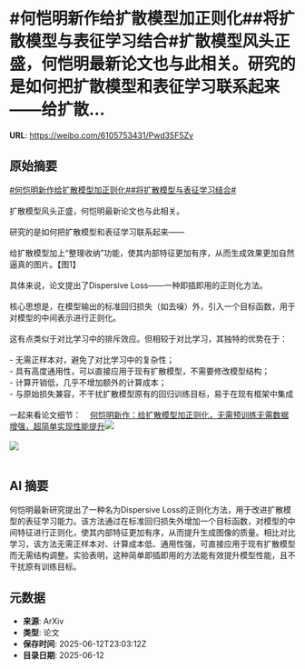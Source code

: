 # #何恺明新作给扩散模型加正则化##将扩散模型与表征学习结合#扩散模型风头正盛，何恺明最新论文也与此相关。研究的是如何把扩散模型和表征学习联系起来——给扩散...

**URL**: https://weibo.com/6105753431/Pwd35F5Zv

## 原始摘要

<a href="https://m.weibo.cn/search?containerid=231522type%3D1%26t%3D10%26q%3D%23%E4%BD%95%E6%81%BA%E6%98%8E%E6%96%B0%E4%BD%9C%E7%BB%99%E6%89%A9%E6%95%A3%E6%A8%A1%E5%9E%8B%E5%8A%A0%E6%AD%A3%E5%88%99%E5%8C%96%23&amp;extparam=%23%E4%BD%95%E6%81%BA%E6%98%8E%E6%96%B0%E4%BD%9C%E7%BB%99%E6%89%A9%E6%95%A3%E6%A8%A1%E5%9E%8B%E5%8A%A0%E6%AD%A3%E5%88%99%E5%8C%96%23" data-hide=""><span class="surl-text">#何恺明新作给扩散模型加正则化#</span></a><a href="https://m.weibo.cn/search?containerid=231522type%3D1%26t%3D10%26q%3D%23%E5%B0%86%E6%89%A9%E6%95%A3%E6%A8%A1%E5%9E%8B%E4%B8%8E%E8%A1%A8%E5%BE%81%E5%AD%A6%E4%B9%A0%E7%BB%93%E5%90%88%23&amp;extparam=%23%E5%B0%86%E6%89%A9%E6%95%A3%E6%A8%A1%E5%9E%8B%E4%B8%8E%E8%A1%A8%E5%BE%81%E5%AD%A6%E4%B9%A0%E7%BB%93%E5%90%88%23" data-hide=""><span class="surl-text">#将扩散模型与表征学习结合#</span></a><br><br>扩散模型风头正盛，何恺明最新论文也与此相关。<br><br>研究的是如何把扩散模型和表征学习联系起来——<br><br>给扩散模型加上“整理收纳”功能，使其内部特征更加有序，从而生成效果更加自然逼真的图片。【图1】<br><br>具体来说，论文提出了Dispersive Loss——一种即插即用的正则化方法。<br><br>核心思想是，在模型输出的标准回归损失（如去噪）外，引入一个目标函数，用于对模型的中间表示进行正则化。<br><br>这有点类似于对比学习中的排斥效应。但相较于对比学习，其独特的优势在于：<br><br>- 无需正样本对，避免了对比学习中的复杂性； <br>- 具有高度通用性，可以直接应用于现有扩散模型，不需要修改模型结构；<br>- 计算开销低，几乎不增加额外的计算成本；<br>- 与原始损失兼容，不干扰扩散模型原有的回归训练目标，易于在现有框架中集成<br><br>一起来看论文细节：<a href="https://weibo.cn/sinaurl?u=https%3A%2F%2Fmp.weixin.qq.com%2Fs%2FjjxYNTbdlT5VO05hQMxkkQ" data-hide=""><span class="url-icon"><img style="width: 1rem;height: 1rem" src="https://h5.sinaimg.cn/upload/2015/09/25/3/timeline_card_small_web_default.png" referrerpolicy="no-referrer"></span><span class="surl-text">何恺明新作：给扩散模型加正则化，无需预训练无需数据增强，超简单实现性能提升</span></a><img style="" src="https://tvax3.sinaimg.cn/large/006Fd7o3gy1i2cojis3a1j30xg0c440f.jpg" referrerpolicy="no-referrer"><br><br><img style="" src="https://tvax4.sinaimg.cn/large/006Fd7o3gy1i2cojk5pzpj30ng0cudio.jpg" referrerpolicy="no-referrer"><br><br>

## AI 摘要

何恺明最新研究提出了一种名为Dispersive Loss的正则化方法，用于改进扩散模型的表征学习能力。该方法通过在标准回归损失外增加一个目标函数，对模型的中间特征进行正则化，使其内部特征更加有序，从而提升生成图像的质量。相比对比学习，该方法无需正样本对、计算成本低、通用性强，可直接应用于现有扩散模型而无需结构调整。实验表明，这种简单即插即用的方法能有效提升模型性能，且不干扰原有训练目标。

## 元数据

- **来源**: ArXiv
- **类型**: 论文
- **保存时间**: 2025-06-12T23:03:12Z
- **目录日期**: 2025-06-12
